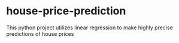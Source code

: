 # house-price-prediction
This python project utilizes linear regression to make highly precise predictions of house prices
